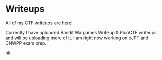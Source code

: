 # Writeups

All of my CTF writeups are here!

Currently I have uploaded Bandit Wargames Writeup & PicoCTF writeups and will be uploading more of it.
I am right now working on eJPT and CNWPP exam prep.

nk
